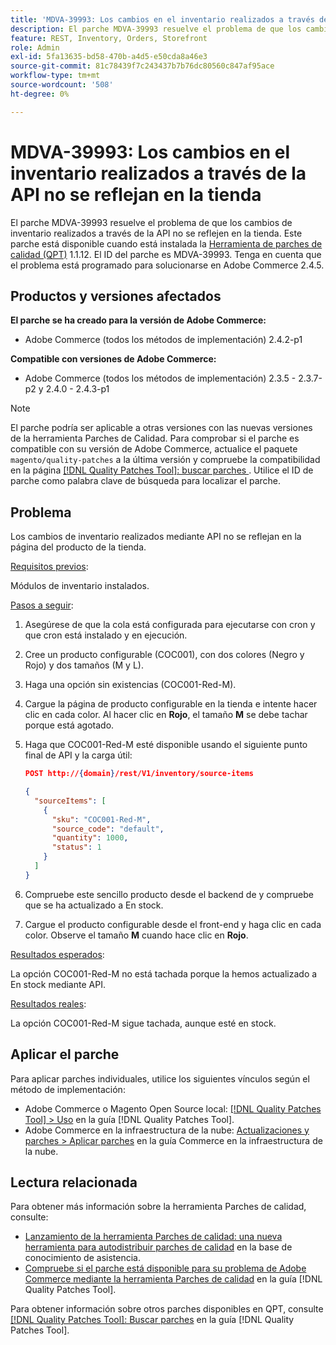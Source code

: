 ```yaml
---
title: 'MDVA-39993: Los cambios en el inventario realizados a través de la API no se reflejan en la tienda'
description: El parche MDVA-39993 resuelve el problema de que los cambios de inventario realizados a través de la API no se reflejen en la tienda. Este parche está disponible cuando está instalada la [Quality Patches Tool (QPT)](https://experienceleague.adobe.com/en/docs/commerce-knowledge-base/kb/announcements/commerce-announcements/magento-quality-patches-released-new-tool-to-self-serve-quality-patches) 1.1.12. El ID del parche es MDVA-39993. Tenga en cuenta que el problema está programado para solucionarse en Adobe Commerce 2.4.5.
feature: REST, Inventory, Orders, Storefront
role: Admin
exl-id: 5fa13635-bd58-470b-a4d5-e50cda8a46e3
source-git-commit: 81c78439f7c243437b7b76dc80560c847af95ace
workflow-type: tm+mt
source-wordcount: '508'
ht-degree: 0%

---
```


# MDVA-39993: Los cambios en el inventario realizados a través de la API no se reflejan en la tienda

El parche MDVA-39993 resuelve el problema de que los cambios de inventario realizados a través de la API no se reflejen en la tienda. Este parche está disponible cuando está instalada la [Herramienta de parches de calidad (QPT)](https://experienceleague.adobe.com/en/docs/commerce-knowledge-base/kb/announcements/commerce-announcements/magento-quality-patches-released-new-tool-to-self-serve-quality-patches) 1.1.12. El ID del parche es MDVA-39993. Tenga en cuenta que el problema está programado para solucionarse en Adobe Commerce 2.4.5.

## Productos y versiones afectados

**El parche se ha creado para la versión de Adobe Commerce:**

* Adobe Commerce (todos los métodos de implementación) 2.4.2-p1

**Compatible con versiones de Adobe Commerce:**

* Adobe Commerce (todos los métodos de implementación) 2.3.5 - 2.3.7-p2 y 2.4.0 - 2.4.3-p1

>[!NOTE]
>
>El parche podría ser aplicable a otras versiones con las nuevas versiones de la herramienta Parches de Calidad. Para comprobar si el parche es compatible con su versión de Adobe Commerce, actualice el paquete `magento/quality-patches` a la última versión y compruebe la compatibilidad en la página [[!DNL Quality Patches Tool]: buscar parches ](https://experienceleague.adobe.com/en/docs/commerce-knowledge-base/kb/announcements/commerce-announcements/magento-quality-patches-released-new-tool-to-self-serve-quality-patches). Utilice el ID de parche como palabra clave de búsqueda para localizar el parche.

## Problema

Los cambios de inventario realizados mediante API no se reflejan en la página del producto de la tienda.

<u>Requisitos previos</u>:

Módulos de inventario instalados.

<u>Pasos a seguir</u>:

1. Asegúrese de que la cola está configurada para ejecutarse con cron y que cron está instalado y en ejecución.
1. Cree un producto configurable (COC001), con dos colores (Negro y Rojo) y dos tamaños (M y L).
1. Haga una opción sin existencias (COC001-Red-M).
1. Cargue la página de producto configurable en la tienda e intente hacer clic en cada color. Al hacer clic en **Rojo**, el tamaño **M** se debe tachar porque está agotado.
1. Haga que COC001-Red-M esté disponible usando el siguiente punto final de API y la carga útil:

   ```json
   POST http://{domain}/rest/V1/inventory/source-items
   
   {
     "sourceItems": [
       {
         "sku": "COC001-Red-M",
         "source_code": "default",
         "quantity": 1000,
         "status": 1
       }
     ]
   }
   ```

1. Compruebe este sencillo producto desde el backend de y compruebe que se ha actualizado a En stock.
1. Cargue el producto configurable desde el front-end y haga clic en cada color. Observe el tamaño **M** cuando hace clic en **Rojo**.

<u>Resultados esperados</u>:

La opción COC001-Red-M no está tachada porque la hemos actualizado a En stock mediante API.

<u>Resultados reales</u>:

La opción COC001-Red-M sigue tachada, aunque esté en stock.

## Aplicar el parche

Para aplicar parches individuales, utilice los siguientes vínculos según el método de implementación:

* Adobe Commerce o Magento Open Source local: [[!DNL Quality Patches Tool] > Uso](/help/tools/quality-patches-tool/usage.md) en la guía [!DNL Quality Patches Tool].
* Adobe Commerce en la infraestructura de la nube: [Actualizaciones y parches > Aplicar parches](https://experienceleague.adobe.com/docs/commerce-cloud-service/user-guide/develop/upgrade/apply-patches.html) en la guía Commerce en la infraestructura de la nube.

## Lectura relacionada

Para obtener más información sobre la herramienta Parches de calidad, consulte:

* [Lanzamiento de la herramienta Parches de calidad: una nueva herramienta para autodistribuir parches de calidad](https://experienceleague.adobe.com/en/docs/commerce-knowledge-base/kb/announcements/commerce-announcements/magento-quality-patches-released-new-tool-to-self-serve-quality-patches) en la base de conocimiento de asistencia.
* [Compruebe si el parche está disponible para su problema de Adobe Commerce mediante la herramienta Parches de calidad](/help/tools/quality-patches-tool/patches-available-in-qpt/check-patch-for-magento-issue-with-magento-quality-patches.md) en la guía [!DNL Quality Patches Tool].

Para obtener información sobre otros parches disponibles en QPT, consulte [[!DNL Quality Patches Tool]: Buscar parches](https://experienceleague.adobe.com/tools/commerce-quality-patches/index.html) en la guía [!DNL Quality Patches Tool].
